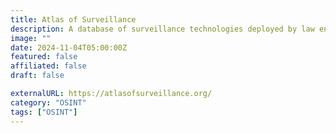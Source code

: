 ```yaml
---
title: Atlas of Surveillance
description: A database of surveillance technologies deployed by law enforcement in communities across the United States.
image: ""
date: 2024-11-04T05:00:00Z
featured: false
affiliated: false
draft: false

externalURL: https://atlasofsurveillance.org/
category: "OSINT"
tags: ["OSINT"]
---
```

